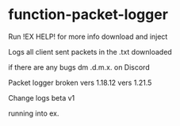 # function-packet-logger 
Run !EX HELP! for more info
download and inject


Logs all client sent packets in the .txt downloaded



if there are any bugs dm .d.m.x. on Discord 

Packet logger broken 
vers 1.18.12
vers 1.21.5


Change logs
beta v1 

running into ex.
